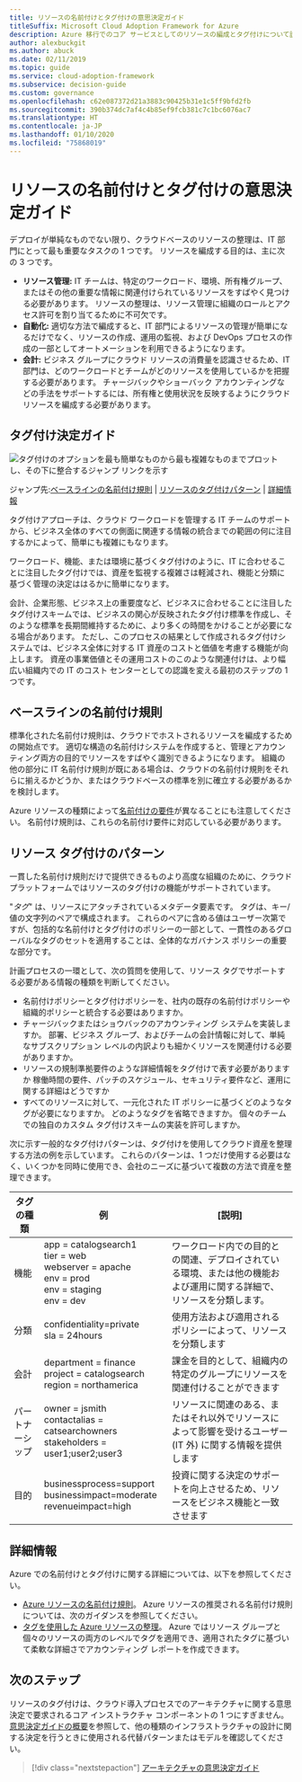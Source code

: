 ```yaml
---
title: リソースの名前付けとタグ付けの意思決定ガイド
titleSuffix: Microsoft Cloud Adoption Framework for Azure
description: Azure 移行でのコア サービスとしてのリソースの編成とタグ付けについて説明します。
author: alexbuckgit
ms.author: abuck
ms.date: 02/11/2019
ms.topic: guide
ms.service: cloud-adoption-framework
ms.subservice: decision-guide
ms.custom: governance
ms.openlocfilehash: c62e087372d21a3883c90425b31e1c5ff9bfd2fb
ms.sourcegitcommit: 390b374dc7af4c4b85ef9fcb381c7c1bc6076ac7
ms.translationtype: HT
ms.contentlocale: ja-JP
ms.lasthandoff: 01/10/2020
ms.locfileid: "75868019"
---
```

# <a name="resource-naming-and-tagging-decision-guide"></a>リソースの名前付けとタグ付けの意思決定ガイド

デプロイが単純なものでない限り、クラウドベースのリソースの整理は、IT 部門にとって最も重要なタスクの 1 つです。 リソースを編成する目的は、主に次の 3 つです。

- **リソース管理:** IT チームは、特定のワークロード、環境、所有権グループ、またはその他の重要な情報に関連付けられているリソースをすばやく見つける必要があります。 リソースの整理は、リソース管理に組織のロールとアクセス許可を割り当てるために不可欠です。
- **自動化:** 適切な方法で編成すると、IT 部門によるリソースの管理が簡単になるだけでなく、リソースの作成、運用の監視、および DevOps プロセスの作成の一部としてオートメーションを利用できるようになります。
- **会計:** ビジネス グループにクラウド リソースの消費量を認識させるため、IT 部門は、どのワークロードとチームがどのリソースを使用しているかを把握する必要があります。 チャージバックやショーバック アカウンティングなどの手法をサポートするには、所有権と使用状況を反映するようにクラウド リソースを編成する必要があります。

## <a name="tagging-decision-guide"></a>タグ付け決定ガイド

![タグ付けのオプションを最も簡単なものから最も複雑なものまでプロットし、その下に整合するジャンプ リンクを示す](../../_images/decision-guides/decision-guide-resource-tagging.png)

ジャンプ先:[ベースラインの名前付け規則](#baseline-naming-conventions) | [リソースのタグ付けパターン](#resource-tagging-patterns) | [詳細情報](#learn-more)

タグ付けアプローチは、クラウド ワークロードを管理する IT チームのサポートから、ビジネス全体のすべての側面に関連する情報の統合までの範囲の何に注目するかによって、簡単にも複雑にもなります。

ワークロード、機能、または環境に基づくタグ付けのように、IT に合わせることに注目したタグ付けでは、資産を監視する複雑さは軽減され、機能と分類に基づく管理の決定ははるかに簡単になります。

会計、企業形態、ビジネス上の重要度など、ビジネスに合わせることに注目したタグ付けスキームでは、ビジネスの関心が反映されたタグ付け標準を作成し、そのような標準を長期間維持するために、より多くの時間をかけることが必要になる場合があります。 ただし、このプロセスの結果として作成されるタグ付けシステムでは、ビジネス全体に対する IT 資産のコストと価値を考慮する機能が向上します。 資産の事業価値とその運用コストのこのような関連付けは、より幅広い組織内での IT のコスト センターとしての認識を変える最初のステップの 1 つです。

## <a name="baseline-naming-conventions"></a>ベースラインの名前付け規則

標準化された名前付け規則は、クラウドでホストされるリソースを編成するための開始点です。 適切な構造の名前付けシステムを作成すると、管理とアカウンティング両方の目的でリソースをすばやく識別できるようになります。 組織の他の部分に IT 名前付け規則が既にある場合は、クラウドの名前付け規則をそれらに揃えるかどうか、またはクラウドベースの標準を別に確立する必要があるかを検討します。

Azure リソースの種類によって[名前付けの要件](../../ready/azure-best-practices/naming-and-tagging.md)が異なることにも注意してください。 名前付け規則は、これらの名前付け要件に対応している必要があります。

## <a name="resource-tagging-patterns"></a>リソース タグ付けのパターン

一貫した名前付け規則だけで提供できるものより高度な組織のために、クラウド プラットフォームではリソースのタグ付けの機能がサポートされています。

"*タグ*" は、リソースにアタッチされているメタデータ要素です。 タグは、キー/値の文字列のペアで構成されます。 これらのペアに含める値はユーザー次第ですが、包括的な名前付けとタグ付けのポリシーの一部として、一貫性のあるグローバルなタグのセットを適用することは、全体的なガバナンス ポリシーの重要な部分です。

計画プロセスの一環として、次の質問を使用して、リソース タグでサポートする必要がある情報の種類を判断してください。

- 名前付けポリシーとタグ付けポリシーを、社内の既存の名前付けポリシーや組織的ポリシーと統合する必要はありますか。
- チャージバックまたはショウバックのアカウンティング システムを実装しますか。 部署、ビジネス グループ、およびチームの会計情報に対して、単純なサブスクリプション レベルの内訳よりも細かくリソースを関連付ける必要がありますか。
- リソースの規制準拠要件のような詳細情報をタグ付けで表す必要がありますか 稼働時間の要件、パッチのスケジュール、セキュリティ要件など、運用に関する詳細はどうですか
- すべてのリソースに対して、一元化された IT ポリシーに基づくどのようなタグが必要になりますか。 どのようなタグを省略できますか。 個々のチームでの独自のカスタム タグ付けスキームの実装を許可しますか。

次に示す一般的なタグ付けパターンは、タグ付けを使用してクラウド資産を整理する方法の例を示しています。 これらのパターンは、1 つだけ使用する必要はなく、いくつかを同時に使用でき、会社のニーズに基づいて複数の方法で資産を整理できます。

<!-- markdownlint-disable MD033 -->

| タグの種類 | 例 | [説明] |
|-----|-----|-----|
| 機能            | app = catalogsearch1 <br/>tier = web <br/>webserver = apache<br/>env = prod <br/>env = staging <br/>env = dev                 | ワークロード内での目的との関連、デプロイされている環境、または他の機能および運用に関する詳細で、リソースを分類します。                                 |
| 分類        | confidentiality=private<br/>sla = 24hours                                 | 使用方法および適用されるポリシーによって、リソースを分類します                               |
| 会計            | department = finance <br/>project = catalogsearch <br/>region = northamerica | 課金を目的として、組織内の特定のグループにリソースを関連付けることができます |
| パートナーシップ           | owner = jsmith <br/>contactalias = catsearchowners<br/>stakeholders = user1;user2;user3<br/>                       | リソースに関連のある、またはそれ以外でリソースによって影響を受けるユーザー (IT 外) に関する情報を提供します                      |
| 目的               | businessprocess=support<br/>businessimpact=moderate<br/>revenueimpact=high   | 投資に関する決定のサポートを向上させるため、リソースをビジネス機能と一致させます  |

<!-- markdownlint-enable MD033 -->

## <a name="learn-more"></a>詳細情報

Azure での名前付けとタグ付けに関する詳細については、以下を参照してください。

- [Azure リソースの名前付け規則](https://docs.microsoft.com/azure/architecture/best-practices/resource-naming)。 Azure リソースの推奨される名前付け規則については、次のガイダンスを参照してください。
- [タグを使用した Azure リソースの整理](https://docs.microsoft.com/azure/azure-resource-manager/resource-group-using-tags)。 Azure ではリソース グループと個々のリソースの両方のレベルでタグを適用でき、適用されたタグに基づいて柔軟な詳細さでアカウンティング レポートを作成できます。

## <a name="next-steps"></a>次のステップ

リソースのタグ付けは、クラウド導入プロセスでのアーキテクチャに関する意思決定で要求されるコア インストラクチャ コンポーネントの 1 つにすぎません。 [意思決定ガイドの概要](../index.md)を参照して、他の種類のインフラストラクチャの設計に関する決定を行うときに使用される代替パターンまたはモデルを確認してください。

> [!div class="nextstepaction"]
> [アーキテクチャの意思決定ガイド](../index.md)
